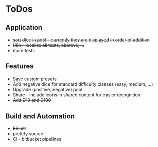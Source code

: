 # ToDos

## Application
* ~~sort dice in pool - currently they are displayed in order of addition~~
* ~~i18n - localize all texts, abbrevs, ...~~
* more tests

## Features
* Save custom presets
* Add negative dice for standard difficulty classes (easy, medium, ...)
* Upgrade (positive, negative) pool
* Share - include icons in shared content for easier recognition
* ~~Add D10 and D100~~

## Build and Automation
* ~~ESLint~~
* prettify source
* CI - bitbucket pipelines
